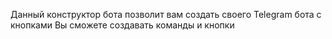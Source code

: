 Данный конструктор бота позволит вам создать своего Telegram бота с кнопками
Вы сможете создавать команды и кнопки
